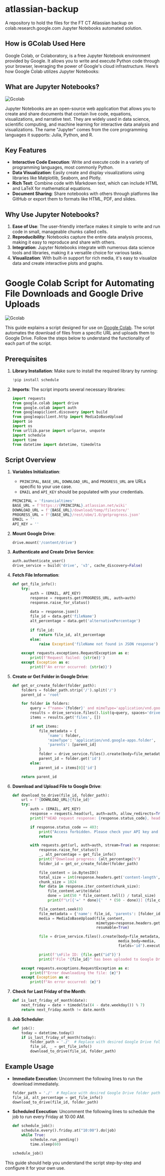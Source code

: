 # atlassian-backup
A repository to hold the files for the FT CT Atlassian backup on colab.research.google.com Jupyter Notebooks automated solution.

## How is GColab Used Here
Google Colab, or Colaboratory, is a free Jupyter Notebook environment provided by Google. It allows you to write and execute Python code through your browser, leveraging the power of Google's cloud infrastructure. Here’s how Google Colab utilizes Jupyter Notebooks:

## What are Jupyter Notebooks?

![Gcolab](https://miro.medium.com/v2/resize:fit:1400/1*RzxZF0mmXAsMLrIzAWYDSg.png)


Jupyter Notebooks are an open-source web application that allows you to create and share documents that contain live code, equations, visualizations, and narrative text. They are widely used in data science, scientific computing, and machine learning for interactive data analysis and visualizations. The name "Jupyter" comes from the core programming languages it supports: Julia, Python, and R.

## Key Features

- **Interactive Code Execution**: Write and execute code in a variety of programming languages, most commonly Python.
- **Data Visualization**: Easily create and display visualizations using libraries like Matplotlib, Seaborn, and Plotly.
- **Rich Text**: Combine code with Markdown text, which can include HTML and LaTeX for mathematical equations.
- **Document Sharing**: Share notebooks with others through platforms like GitHub or export them to formats like HTML, PDF, and slides.

## Why Use Jupyter Notebooks?

1. **Ease of Use**: The user-friendly interface makes it simple to write and run code in small, manageable chunks called cells.
2. **Reproducibility**: Notebooks capture the entire data analysis process, making it easy to reproduce and share with others.
3. **Integration**: Jupyter Notebooks integrate with numerous data science tools and libraries, making it a versatile choice for various tasks.
4. **Visualization**: With built-in support for rich media, it's easy to visualize data and create interactive plots and graphs.


# Google Colab Script for Automating File Downloads and Google Drive Uploads

![Gcolab](https://miro.medium.com/v2/resize:fit:986/1*pimj8lXWwZnqLs2xVCV2Aw.png)

This guide explains a script designed for use on [Google Colab](https://colab.research.google.com/). The script automates the download of files from a specific URL and uploads them to Google Drive. Follow the steps below to understand the functionality of each part of the script.

## Prerequisites

1. **Library Installation**: Make sure to install the required library by running:
    ```python
    !pip install schedule
    ```

2. **Imports**: The script imports several necessary libraries:
    ```python
    import requests
    from google.colab import drive
    from google.colab import auth
    from googleapiclient.discovery import build
    from googleapiclient.http import MediaIoBaseUpload
    import io
    import os
    from urllib.parse import urlparse, unquote
    import schedule
    import time
    from datetime import datetime, timedelta
    ```

## Script Overview

1. **Variables Initialization**: 
    - `PRINCIPAL`, `BASE_URL`, `DOWNLOAD_URL`, and `PROGRESS_URL` are URLs specific to your use case.
    - `EMAIL` and `API_KEY` should be populated with your credentials.
    ```python
    PRINCIPAL = 'financialtimes'
    BASE_URL = f'https://{PRINCIPAL}.atlassian.net/wiki'
    DOWNLOAD_URL = f'{BASE_URL}/download/temp/filestore/'
    PROGRESS_URL = f'{BASE_URL}/rest/obm/1.0/getprogress.json'
    EMAIL = ''
    API_KEY = ''
    ```

2. **Mount Google Drive**: 
    ```python
    drive.mount('/content/drive')
    ```

3. **Authenticate and Create Drive Service**: 
    ```python
    auth.authenticate_user()
    drive_service = build('drive', 'v3', cache_discovery=False)
    ```

4. **Fetch File Information**: 
    ```python
    def get_file_info():
        try:
            auth = (EMAIL, API_KEY)
            response = requests.get(PROGRESS_URL, auth=auth)
            response.raise_for_status()
            
            data = response.json()
            file_id = data.get('fileName')
            alt_percentage = data.get('alternativePercentage')
            
            if file_id:
                return file_id, alt_percentage
            else:
                raise Exception('fileName not found in JSON response')
        
        except requests.exceptions.RequestException as e:
            print(f'Request failed: {str(e)}')
        except Exception as e:
            print(f'An error occurred: {str(e)}')
    ```

5. **Create or Get Folder in Google Drive**: 
    ```python
    def get_or_create_folder(folder_path):
        folders = folder_path.strip('/').split('/')
        parent_id = 'root'

        for folder in folders:
            query = f"name='{folder}' and mimeType='application/vnd.google-apps.folder' and '{parent_id}' in parents and trashed=false"
            results = drive_service.files().list(q=query, spaces='drive', fields='files(id, name)').execute()
            items = results.get('files', [])

            if not items:
                file_metadata = {
                    'name': folder,
                    'mimeType': 'application/vnd.google-apps.folder',
                    'parents': [parent_id]
                }
                folder = drive_service.files().create(body=file_metadata, fields='id').execute()
                parent_id = folder.get('id')
            else:
                parent_id = items[0]['id']

        return parent_id
    ```

6. **Download and Upload File to Google Drive**: 
    ```python
    def download_to_drive(file_id, folder_path):
        url = f'{DOWNLOAD_URL}{file_id}'
        try:
            auth = (EMAIL, API_KEY)
            response = requests.head(url, auth=auth, allow_redirects=True)
            print(f"HEAD request response: {response.status_code}, headers: {response.headers}")

            if response.status_code == 403:
                print("Access forbidden. Please check your API key and permissions.")
                return

            with requests.get(url, auth=auth, stream=True) as response:
                response.raise_for_status()
                _, alt_percentage = get_file_info()
                print(f"Download progress: {alt_percentage}%")
                folder_id = get_or_create_folder(folder_path)

                file_content = io.BytesIO()
                total_size = int(response.headers.get('content-length', 0))
                chunk_size = 1024
                for data in response.iter_content(chunk_size):
                    file_content.write(data)
                    done = int(50 * file_content.tell() / total_size)
                    print(f"\r[{'=' * done}{' ' * (50 - done)}] {file_content.tell() * 100 // total_size}%", end='')

                file_content.seek(0)
                file_metadata = {'name': file_id, 'parents': [folder_id]}
                media = MediaIoBaseUpload(file_content,
                                          mimetype=response.headers.get('content-type'),
                                          resumable=True)

                file = drive_service.files().create(body=file_metadata,
                                                    media_body=media,
                                                    fields='id').execute()

                print(f'\nFile ID: {file.get("id")}')
                print(f'File "{file_id}" has been uploaded to Google Drive in the folder: {folder_path}')

        except requests.exceptions.RequestException as e:
            print(f"Error downloading the file: {e}")
        except Exception as e:
            print(f"An error occurred: {e}")
    ```

7. **Check for Last Friday of the Month**: 
    ```python
    def is_last_friday_of_month(date):
        next_friday = date + timedelta((4 - date.weekday()) % 7)
        return next_friday.month != date.month
    ```

8. **Job Scheduler**: 
    ```python
    def job():
        today = datetime.today()
        if is_last_friday_of_month(today):
            folder_path = './'  # Replace with desired Google Drive folder path
            file_id, _ = get_file_info()
            download_to_drive(file_id, folder_path)
    ```

## Example Usage

- **Immediate Execution**: Uncomment the following lines to run the download immediately.
    ```python
    folder_path = './'  # Replace with desired Google Drive folder path
    file_id, alt_percentage = get_file_info()
    download_to_drive(file_id, folder_path)
    ```

- **Scheduled Execution**: Uncomment the following lines to schedule the job to run every Friday at 10:00 AM.
    ```python
    def schedule_job():
        schedule.every().friday.at("10:00").do(job)
        while True:
            schedule.run_pending()
            time.sleep(60)

    schedule_job()
    ```

This guide should help you understand the script step-by-step and configure it for your own use.
